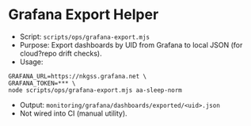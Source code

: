 # Grafana Export Helper

- Script: `scripts/ops/grafana-export.mjs`
- Purpose: Export dashboards by UID from Grafana to local JSON (for cloud?repo drift checks).
- Usage:
```
GRAFANA_URL=https://nkgss.grafana.net \
GRAFANA_TOKEN=*** \
node scripts/ops/grafana-export.mjs aa-sleep-norm
```
- Output: `monitoring/grafana/dashboards/exported/<uid>.json`
- Not wired into CI (manual utility).